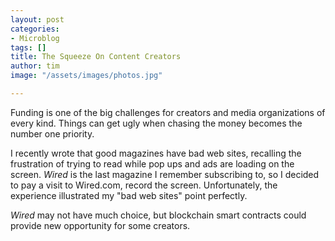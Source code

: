```yaml
---
layout: post
categories:
- Microblog
tags: []
title: The Squeeze On Content Creators
author: tim
image: "/assets/images/photos.jpg"

---
```

Funding is one of the big challenges for creators and media organizations of every kind. Things can get ugly when chasing the money becomes the number one priority.

I recently wrote that good magazines have bad web sites, recalling the frustration of trying to read while pop ups and ads are loading on the screen. _Wired_ is the last magazine I remember subscribing to, so I decided to pay a visit to Wired.com, record the screen. Unfortunately, the experience illustrated my "bad web sites" point perfectly.

_Wired_ may not have much choice, but blockchain smart contracts could provide new opportunity for some creators.